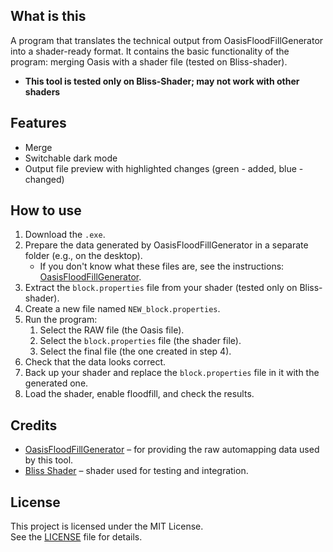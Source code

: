 ## What is this
A program that translates the technical output from OasisFloodFillGenerator into a shader-ready format.
It contains the basic functionality of the program: merging Oasis with a shader file (tested on Bliss-shader).
- **This tool is tested only on Bliss-Shader; may not work with other shaders**

## Features
- Merge
- Switchable dark mode
- Output file preview with highlighted changes (green - added, blue - changed)

## How to use
1. Download the `.exe`.
2. Prepare the data generated by OasisFloodFillGenerator in a separate folder (e.g., on the desktop).  
   - If you don't know what these files are, see the instructions: [OasisFloodFillGenerator](https://github.com/MikiP98/OasisFloodFillGenerator).
3. Extract the `block.properties` file from your shader (tested only on Bliss-shader).
4. Create a new file named `NEW_block.properties`.
5. Run the program:
   1. Select the RAW file (the Oasis file).
   2. Select the `block.properties` file (the shader file).
   3. Select the final file (the one created in step 4).
6. Check that the data looks correct.
7. Back up your shader and replace the `block.properties` file in it with the generated one.
8. Load the shader, enable floodfill, and check the results.


## Credits
- [OasisFloodFillGenerator](https://github.com/MikiP98/OasisFloodFillGenerator) – for providing the raw automapping data used by this tool.  
- [Bliss Shader](https://github.com/X0nk/Bliss-Shader) – shader used for testing and integration.  

## License
This project is licensed under the MIT License.  
See the [LICENSE](LICENSE) file for details.
